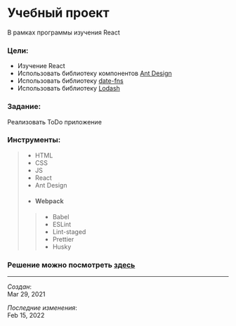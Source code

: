 # Учебный проект
В рамках программы изучения React

### Цели:
- Изучение React
- Использовать библиотеку компонентов [Ant Design](https://ant.design/)  
- Использовать библиотеку [date-fns](https://date-fns.org/)
- Использовать библиотеку [Lodash](https://lodash.com/)

### Задание:
Реализовать ToDo приложение

### Инструменты:
> - HTML
> - CSS
> - JS
> - React
> - Ant Design
> - #### Webpack
>> - Babel
>> - ESLint
>> - Lint-staged
>> - Prettier
>> - Husky

### Решение можно посмотреть [здесь](https://todo-psi-eight.vercel.app/)

---
_Создан_:  
Mar 29, 2021

_Последние изменения_:  
Feb 15, 2022
